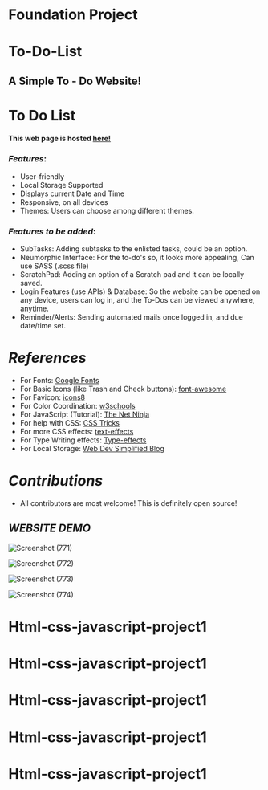 # Foundation Project

# To-Do-List

## A Simple To - Do Website!

# To Do List


#### This web page is hosted [here!](https://lordwill1.github.io/todo-list/)


### *Features*:

* User-friendly
* Local Storage Supported
* Displays current Date and Time
* Responsive, on all devices
* Themes: Users can choose among different themes.

### *Features to be added*:

* SubTasks: Adding subtasks to the enlisted tasks, could be an option.
* Neumorphic Interface: For the to-do's so, it looks more appealing, Can use SASS (.scss file)
* ScratchPad: Adding an option of a Scratch pad and it can be locally saved.
* Login Features (use APIs) & Database: So the website can be opened on any device, users can log in, and the To-Dos can be viewed anywhere, anytime.
* Reminder/Alerts: Sending automated mails once logged in, and due date/time set.

# *References*

* For Fonts: [Google Fonts](https://fonts.googleapis.com/css2?family=Work+Sans:wght@300&display=swap)
* For Basic Icons (like Trash and Check buttons): [font-awesome](https://fontawesome.com)
* For Favicon: [icons8](https://icons8.com/icons/)
* For Color Coordination: [w3schools](https://www.w3schools.com/colors/colors_mixer.asp?colorbottom=000000&colortop=FFFFFF)
* For JavaScript (Tutorial): [The Net Ninja](https://www.youtube.com/playlist?list=PL4cUxeGkcC9i9Ae2D9Ee1RvylH38dKuET)
* For help with CSS: [CSS Tricks](https://css-tricks.com/)
* For more CSS effects: [text-effects](https://speckyboy.com/underline-text-effects-css/)
* For Type Writing effects: [Type-effects](https://usefulangle.com/post/85/css-typewriter-animation)
* For Local Storage: [Web Dev Simplified Blog](https://blog.webdevsimplified.com/2020-08/cookies-localStorage-sessionStorage/)

# *Contributions*

- All contributors are most welcome! This is definitely open source!

## *WEBSITE DEMO*

![Screenshot (771)](https://user-images.githubusercontent.com/61280281/99399713-0844b900-290c-11eb-8d7c-1199319b4a9e.png)

![Screenshot (772)](https://user-images.githubusercontent.com/61280281/99399731-0da20380-290c-11eb-8a59-e0a2e5f9b19f.png)

![Screenshot (773)](https://user-images.githubusercontent.com/61280281/99399728-0d096d00-290c-11eb-9ee5-59cc8358676c.png)

![Screenshot (774)](https://user-images.githubusercontent.com/61280281/99399723-0b3fa980-290c-11eb-8728-03d974be548d.png)
# Html-css-javascript-project1
# Html-css-javascript-project1
# Html-css-javascript-project1
# Html-css-javascript-project1
# Html-css-javascript-project1
